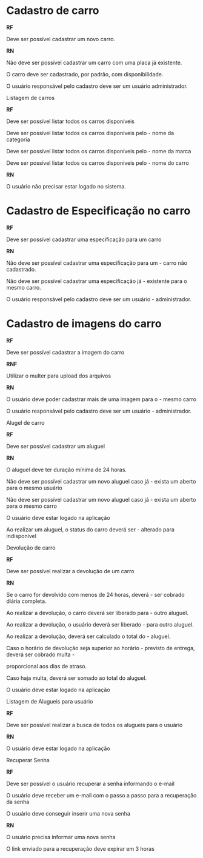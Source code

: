 # Cadastro de carro

**RF**

Deve ser possível cadastrar um novo carro.

**RN**

Não deve ser possível cadastrar um carro com uma placa já existente.

O carro deve ser cadastrado, por padrão, com disponibilidade.

O usuário responsável pelo cadastro deve ser um usuário administrador.

Listagem de carros

**RF**

Deve ser possível listar todos os carros disponíveis

Deve ser possível listar todos os carros disponíveis pelo - nome da categoria

Deve ser possível listar todos os carros disponíveis pelo - nome da marca

Deve ser possível listar todos os carros disponíveis pelo - nome do carro

**RN**

O usuário não precisar estar logado no sistema.


# Cadastro de Especificação no carro

**RF**

Deve ser possível cadastrar uma especificação para um carro

**RN**

Não deve ser possível cadastrar uma especificação para um - carro não cadastrado.

Não deve ser possível cadastrar uma especificação já - existente para o mesmo carro.

O usuário responsável pelo cadastro deve ser um usuário - administrador.

# Cadastro de imagens do carro

**RF**

Deve ser possível cadastrar a imagem do carro

**RNF**

Utilizar o multer para upload dos arquivos

**RN**

O usuário deve poder cadastrar mais de uma imagem para o - mesmo carro

O usuário responsável pelo cadastro deve ser um usuário - administrador.

Alugel de carro

**RF**

Deve ser possível cadastrar um aluguel

**RN**

O aluguel deve ter duração mínima de 24 horas.

Não deve ser possível cadastrar um novo aluguel caso já - exista um aberto para o mesmo usuário

Não deve ser possível cadastrar um novo aluguel caso já - exista um aberto para o mesmo carro

O usuário deve estar logado na aplicação

Ao realizar um aluguel, o status do carro deverá ser - alterado para indisponível

Devolução de carro

**RF**

Deve ser possível realizar a devolução de um carro

**RN**

Se o carro for devolvido com menos de 24 horas, deverá - ser cobrado diária completa.

Ao realizar a devolução, o carro deverá ser liberado para - outro aluguel.

Ao realizar a devolução, o usuário deverá ser liberado - para outro aluguel.

Ao realizar a devolução, deverá ser calculado o total do - aluguel.

Caso o horário de devolução seja superior ao horário - previsto de entrega, deverá ser cobrado multa - 

proporcional aos dias de atraso.

Caso haja multa, deverá ser somado ao total do aluguel.

O usuário deve estar logado na aplicação

Listagem de Alugueis para usuário

**RF**

Deve ser possível realizar a busca de todos os alugueis para o usuário

**RN**

O usuário deve estar logado na aplicação

Recuperar Senha

**RF**

Deve ser possível o usuário recuperar a senha informando o e-mail

O usuário deve receber um e-mail com o passo a passo para a recuperação da senha

O usuário deve conseguir inserir uma nova senha

**RN**

O usuário precisa informar uma nova senha

O link enviado para a recuperação deve expirar em 3 horas
